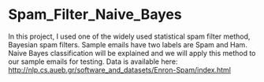 # Spam_Filter_Naive_Bayes
In this project, I used one of the widely used statistical spam filter method, Bayesian spam filters. Sample emails have two labels are Spam and Ham. Naive Bayes classification will be explained and we will apply this method to our sample emails for testing.
Data is available here: http://nlp.cs.aueb.gr/software_and_datasets/Enron-Spam/index.html
